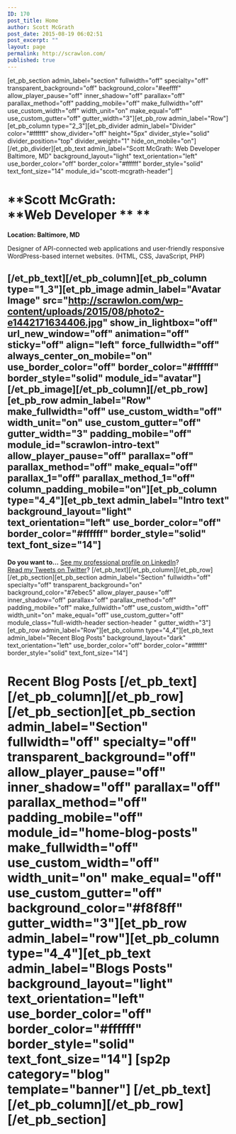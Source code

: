 ```yaml
---
ID: 170
post_title: Home
author: Scott McGrath
post_date: 2015-08-19 06:02:51
post_excerpt: ""
layout: page
permalink: http://scrawlon.com/
published: true
---
```

[et_pb_section admin_label="section" fullwidth="off" specialty="off" transparent_background="off" background_color="#eeffff" allow_player_pause="off" inner_shadow="off" parallax="off" parallax_method="off" padding_mobile="off" make_fullwidth="off" use_custom_width="off" width_unit="on" make_equal="off" use_custom_gutter="off" gutter_width="3"][et_pb_row admin_label="Row"][et_pb_column type="2_3"][et_pb_divider admin_label="Divider" color="#ffffff" show_divider="off" height="5px" divider_style="solid" divider_position="top" divider_weight="1" hide_on_mobile="on"]   [/et_pb_divider][et_pb_text admin_label="Scott McGrath: Web Developer Baltimore, MD" background_layout="light" text_orientation="left" use_border_color="off" border_color="#ffffff" border_style="solid" text_font_size="14" module_id="scott-mcgrath-header"] 
# **Scott McGrath: <br class="mobile-line-break" />**Web Developer ** **

**Location: Baltimore, MD** <p style="text-align: left;">
  Designer of API-connected web applications and user-friendly responsive WordPress-based internet websites. (HTML, CSS, JavaScript, PHP)
</p>

##  [/et_pb_text][/et_pb_column][et_pb_column type="1_3"][et_pb_image admin_label="Avatar Image" src="http://scrawlon.com/wp-content/uploads/2015/08/photo2-e1442171634406.jpg" show_in_lightbox="off" url_new_window="off" animation="off" sticky="off" align="left" force_fullwidth="off" always_center_on_mobile="on" use_border_color="off" border_color="#ffffff" border_style="solid" module_id="avatar"]   [/et_pb_image][/et_pb_column][/et_pb_row][et_pb_row admin_label="Row" make_fullwidth="off" use_custom_width="off" width_unit="on" use_custom_gutter="off" gutter_width="3" padding_mobile="off" module_id="scrawlon-intro-text" allow_player_pause="off" parallax="off" parallax_method="off" make_equal="off" parallax_1="off" parallax_method_1="off" column_padding_mobile="on"][et_pb_column type="4_4"][et_pb_text admin_label="Intro text" background_layout="light" text_orientation="left" use_border_color="off" border_color="#ffffff" border_style="solid" text_font_size="14"] 

**Do you want to...** <a href="http://linkedin.com/in/ScrawlOn" target="_blank">See my professional profile on LinkedIn</a>? <br class="mobile-line-break" /><a href="http://twitter.com/ScrawlOn" target="_blank">Read my Tweets on Twitter</a>? [/et_pb_text][/et_pb_column][/et_pb_row][/et_pb_section][et_pb_section admin_label="Section" fullwidth="off" specialty="off" transparent_background="on" background_color="#7ebec5" allow_player_pause="off" inner_shadow="off" parallax="off" parallax_method="off" padding_mobile="off" make_fullwidth="off" use_custom_width="off" width_unit="on" make_equal="off" use_custom_gutter="off" module_class="full-width-header section-header " gutter_width="3"][et_pb_row admin_label="Row"][et_pb_column type="4_4"][et_pb_text admin_label="Recent Blog Posts" background_layout="dark" text_orientation="left" use_border_color="off" border_color="#ffffff" border_style="solid" text_font_size="14"] 
# **Recent Blog Posts** [/et_pb_text][/et_pb_column][/et_pb_row][/et_pb_section][et_pb_section admin_label="Section" fullwidth="off" specialty="off" transparent_background="off" allow_player_pause="off" inner_shadow="off" parallax="off" parallax_method="off" padding_mobile="off" module_id="home-blog-posts" make_fullwidth="off" use_custom_width="off" width_unit="on" make_equal="off" use_custom_gutter="off" background_color="#f8f8ff" gutter_width="3"][et_pb_row admin_label="row"][et_pb_column type="4_4"][et_pb_text admin_label="Blogs Posts" background_layout="light" text_orientation="left" use_border_color="off" border_color="#ffffff" border_style="solid" text_font_size="14"] [sp2p category="blog" template="banner"] [/et_pb_text][/et_pb_column][/et_pb_row][/et_pb_section]